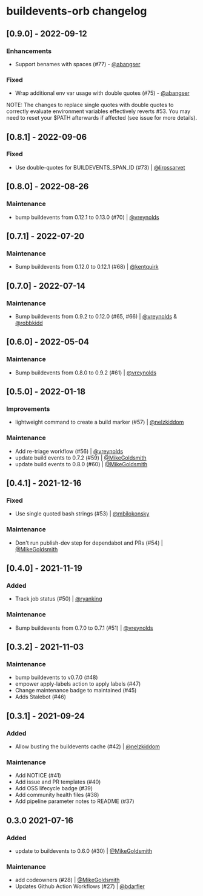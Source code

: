 # buildevents-orb changelog

## [0.9.0] - 2022-09-12

### Enhancements

- Support benames with spaces (#77) - [@abangser](https://github.com/abangser)

### Fixed

- Wrap additional env var usage with double quotes (#75) - [@abangser](https://github.com/abangser)

NOTE: The changes to replace single quotes with double quotes to correctly evaluate environment variables effectively reverts #53.
You may need to reset your $PATH afterwards if affected (see issue for more details).

## [0.8.1] - 2022-09-06

### Fixed

- Use double-quotes for BUILDEVENTS_SPAN_ID (#73) | [@lirossarvet](https://github.com/lirossarvet)

## [0.8.0] - 2022-08-26

### Maintenance

- bump buildevents from 0.12.1 to 0.13.0 (#70) | [@vreynolds](https://github.com/vreynolds)

## [0.7.1] - 2022-07-20

### Maintenance

- Bump buildevents from 0.12.0 to 0.12.1 (#68) | [@kentquirk](https://github.com/kentquirk)

## [0.7.0] - 2022-07-14

### Maintenance

- Bump buildevents from 0.9.2 to 0.12.0 (#65, #66) | [@vreynolds](https://github.com/vreynolds) & [@robbkidd](https://github.com/robbkidd)

## [0.6.0] - 2022-05-04

### Maintenance

- Bump buildevents from 0.8.0 to 0.9.2 (#61) | [@vreynolds](https://github.com/vreynolds)

## [0.5.0] - 2022-01-18

### Improvements

- lightweight command to create a build marker (#57) | [@nelzkiddom](https://github.com/nelzkiddom)

### Maintenance

- Add re-triage workflow (#56) | [@vreynolds](https://github.com/vreynolds)
- update build events to 0.7.2 (#59) | [@MikeGoldsmith](https://github.com/MikeGoldsmith)
- update build events to 0.8.0 (#60) | [@MikeGoldsmith](https://github.com/MikeGoldsmith)

## [0.4.1] - 2021-12-16

### Fixed

- Use single quoted bash strings (#53) | [@mbilokonsky](https://github.com/mbilokonsky)

### Maintenance

- Don't run publish-dev step for dependabot and PRs (#54) | [@MikeGoldsmith](https://github.com/MikeGoldsmith)

## [0.4.0] - 2021-11-19

### Added

- Track job status (#50) | [@ryanking](https://github.com/ryanking)

### Maintenance

- Bump buildevents from 0.7.0 to 0.7.1 (#51) | [@vreynolds](https://github.com/vreynolds)

## [0.3.2] - 2021-11-03

### Maintenance

- bump buildevents to v0.7.0 (#48)
- empower apply-labels action to apply labels (#47)
- Change maintenance badge to maintained (#45)
- Adds Stalebot (#46)

## [0.3.1] - 2021-09-24

### Added

- Allow busting the buildevents cache (#42) | [@nelzkiddom](https://github.com/nelzkiddom)

### Maintenance

- Add NOTICE (#41)
- Add issue and PR templates (#40)
- Add OSS lifecycle badge (#39)
- Add community health files (#38)
- Add pipeline parameter notes to README (#37)

## 0.3.0 2021-07-16

### Added

- update to buildevents to 0.6.0 (#30) | [@MikeGoldsmith](https://github.com/MikeGoldsmith)

### Maintenance

- add codeowners (#28) | [@MikeGoldsmith](https://github.com/MikeGoldsmith)
- Updates Github Action Workflows (#27) | [@bdarfler](https://github.com/bdarfler)
